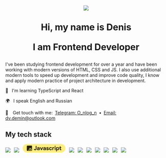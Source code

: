 <h1 align="center">
  <img src="https://media.giphy.com/media/hvRJCLFzcasrR4ia7z/giphy.gif" width="55px"/>
  <p>Hi, my name is Denis</p>
  <p>I am Frontend Developer</p>

</h1>


I've been studying frontend development for over a year and have been working with modern versions of HTML, CSS and JS. I also use additional modern tools to speed up development and improve code quality, I know and apply modern practice of project architecture in development.

🌱  I'm learning TypeScript and React

🌍  I speak English and Russian

💌  Get touch with me: [Telegram: O_nlog_n](https://t.me/O_nlog_n) • [Email: dv.demin@outlook.com](mailto:dv.demin@outlook.com)


## My tech stack
<img src="https://ziadoua.github.io/m3-Markdown-Badges/badges/HTML/html3.svg" height="27"/> 
<img src="https://ziadoua.github.io/m3-Markdown-Badges/badges/CSS/css3.svg" height="27"/> 
<img src="https://github.com/AINER/AINER/blob/main/js.svg" height="27"/> 
<img src="https://ziadoua.github.io/m3-Markdown-Badges/badges/NodeJS/nodejs3.svg" height="27"/> 
<img src="https://ziadoua.github.io/m3-Markdown-Badges/badges/npm/npm3.svg" height="27"/> 
<img src="https://ziadoua.github.io/m3-Markdown-Badges/badges/Jest/jest3.svg" height="27"/> 
<img src="https://ziadoua.github.io/m3-Markdown-Badges/badges/ESLint/eslint3.svg" height="27"/> 
<img src="https://ziadoua.github.io/m3-Markdown-Badges/badges/Git/git3.svg" height="27"/> 
<img src="https://ziadoua.github.io/m3-Markdown-Badges/badges/Figma/figma3.svg" height="27"/> 
<img src="https://ziadoua.github.io/m3-Markdown-Badges/badges/XD/xd3.svg" height="27"/> 


<!--
<a href="https://t.me/O_nlog_n"><img src="https://img.shields.io/badge/Telegram: O_nlog_n-2CA5E0?style=social&logo=telegram&logoColor=2ca5e0"/></a>  
<a href="mailto:dv.demin@outlook.com"><img src="https://img.shields.io/badge/Email: dv.demin@outlook.com-D14836?style=social&logo=gmail&logoColor=red"/></a>
  
[![AINER's GitHub | Stats](https://stats.quira.sh/AINER/github?theme=light)](https://quira.sh?utm_source=widgets&utm_campaign=AINER)
[![AINER's Stack Overflow | Stats](https://stats.quira.sh/AINER/stack-overflow?theme=light)](https://quira.sh?utm_source=widgets&utm_campaign=AINER)

<a href="https://t.me/O_nlog_n"><img src="https://img.shields.io/badge/Telegram-2CA5E0?style=social&logo=telegram&logoColor=2ca5e0"/></a>  
<a href="mailto:mail@htmlacademy.ru"><img src="https://img.shields.io/badge/Mail-D14836?style=social&logo=gmail&logoColor=Black"/></a>
  
<img src="https://img.shields.io/badge/HTML-E34F26?style=for-the-badge&logo=html5&logoColor=white"/>  
<img src="https://img.shields.io/badge/CSS-1572B6?style=for-the-badge&logo=css3&logoColor=white"/>  
<img src="https://img.shields.io/badge/javascript-efd003?style=for-the-badge&logo=javascript&logoColor=black"/>  
<img src="https://img.shields.io/badge/Jest-C21325?style=for-the-badge&logo=jest&logoColor=white"/>  
<img src="https://img.shields.io/badge/Lodash-3492FF?style=for-the-badge&logo=lodash&logoColor=white"/>  
<img src="https://img.shields.io/badge/node.js%20-%2343853D.svg?&style=for-the-badge&logo=node.js&logoColor=white"/>  
<img src="https://img.shields.io/badge/git%20-%23F05033.svg?&style=for-the-badge&logo=git&logoColor=white"/>  
<img src="https://img.shields.io/badge/Figma-1d1d1e?style=for-the-badge&logo=figma&logoColor=white"/>  

**AINER/AINER** is a ✨ _special_ ✨ repository because its `README.md` (this file) appears on your GitHub profile.

Here are some ideas to get you started:

- 🔭 I’m currently working on ...
- 🌱 I’m currently learning ...
- 👯 I’m looking to collaborate on ...
- 🤔 I’m looking for help with ...
- 💬 Ask me about ...
- 📫 How to reach me: ...
- 😄 Pronouns: ...
- ⚡ Fun fact: ...


### Hi   ![](https://user-images.githubusercontent.com/18350557/176309783-0785949b-9127-417c-8b55-ab5a4333674e.gif) 
### My name is Denis Demin
### I am Frontend Developer
# 
-->
